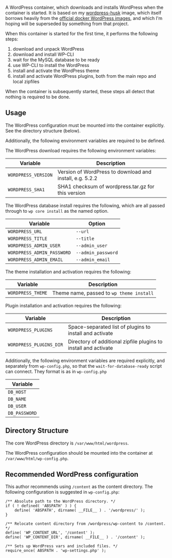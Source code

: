 A WordPress container, which downloads and installs WordPress when the container
is started.  It is based on my
[wordpress-husk](https://github.com/tesujimath/docker-wordpress-husk) image,
which itself borrows heavily from the
[official docker WordPress images](https://github.com/docker-library/wordpress),
and which I'm hoping will be superseded by something from that project.

When this container is started for the first time, it performs the following steps:

1. download and unpack WordPress
2. download and install WP-CLI
3. wait for the MySQL database to be ready
4. use WP-CLI to install the WordPress
5. install and activate the WordPress theme
6. install and activate WordPress plugins, both from the main repo and local zipfiles

When the container is subsequently started, these steps all detect that nothing
is required to be done.

## Usage

The WordPress configuration must be mounted into the container explicitly.  See
the directory structure (below).

Additionally, the following environment variables are required to be defined.

The WordPress download requires the following environment variables:

| Variable            | Description                                              |
|---------------------|----------------------------------------------------------|
| `WORDPRESS_VERSION` | Version of WordPress to download and install, e.g. 5.2.2 |
| `WORDPRESS_SHA1`    | SHA1 checksum of wordpress.tar.gz for this version       |

The WordPress database install requires the following, which are all passed
through to `wp core install` as the named option.

| Variable                   | Option             |
|----------------------------|--------------------|
| `WORDPRESS_URL`            | `--url`            |
| `WORDPRESS_TITLE`          | `--title`          |
| `WORDPRESS_ADMIN_USER`     | `--admin_user`     |
| `WORDPRESS_ADMIN_PASSWORD` | `--admin_password` |
| `WORDPRESS_ADMIN_EMAIL`    | `--admin_email`    |

The theme installation and activation requires the following:

| Variable          | Description                              |
|-------------------|------------------------------------------|
| `WORDPRESS_THEME` | Theme name, passed to `wp theme install` |

Plugin installation and activation  requires the following:

| Variable                | Description                                                     |
|-------------------------|-----------------------------------------------------------------|
| `WORDPRESS_PLUGINS`     | Space-separated list of plugins to install and activate         |
| `WORDPRESS_PLUGINS_DIR` | Directory of additional zipfile plugins to install and activate |


Additionally, the following environment variables are required explicitly, and
separately from `wp-config.php`, so that the `wait-for-database-ready` script
can connect.  They format is as in `wp-config.php`

| Variable      |
|---------------|
| `DB_HOST`     |
| `DB_NAME`     |
| `DB_USER`     |
| `DB_PASSWORD` |


## Directory Structure

The core WordPress directory is `/var/www/html/wordpress`.

The WordPress configuration should be mounted into the container at
`/var/www/html/wp-config.php`.

## Recommended WordPress configuration

This author recommends using `/content` as the content directory.  The following
configuration is suggested in `wp-config.php`:

```
/** Absolute path to the WordPress directory. */
if ( ! defined( 'ABSPATH' ) ) {
	define( 'ABSPATH', dirname( __FILE__ ) . '/wordpress/' );
}

/** Relocate content directory from /wordpress/wp-content to /content. */
define( 'WP_CONTENT_URL', '/content' );
define( 'WP_CONTENT_DIR', dirname( __FILE__ ) . '/content' );

/** Sets up WordPress vars and included files. */
require_once( ABSPATH . 'wp-settings.php' );
```
